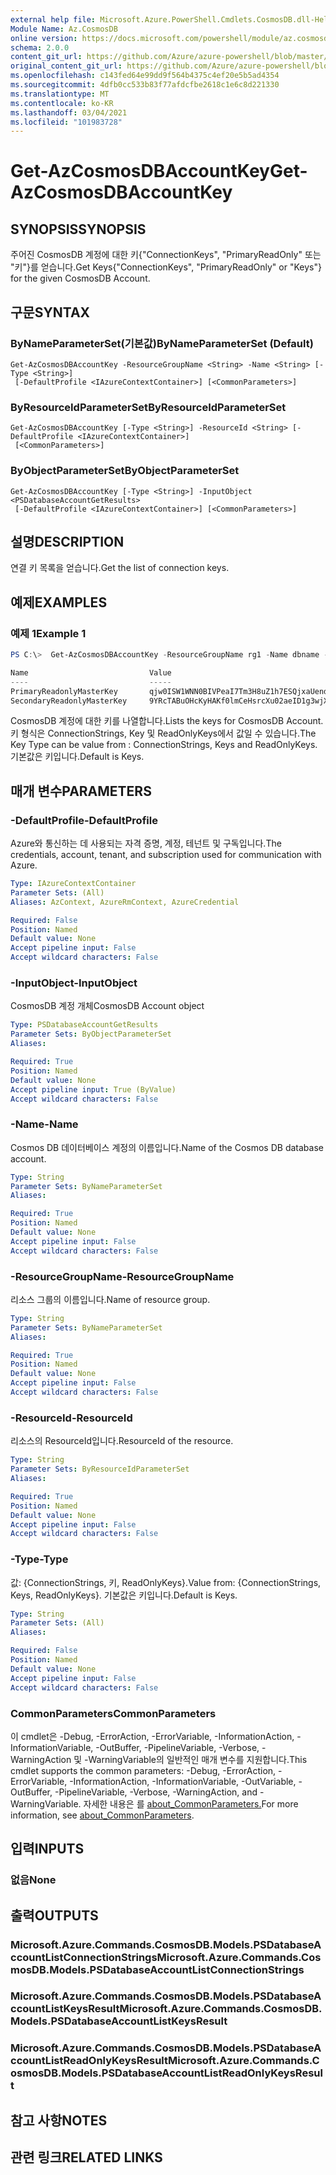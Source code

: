 ```yaml
---
external help file: Microsoft.Azure.PowerShell.Cmdlets.CosmosDB.dll-Help.xml
Module Name: Az.CosmosDB
online version: https://docs.microsoft.com/powershell/module/az.cosmosdb/get-azcosmosdbaccountkey
schema: 2.0.0
content_git_url: https://github.com/Azure/azure-powershell/blob/master/src/CosmosDB/CosmosDB/help/Get-AzCosmosDBAccountKey.md
original_content_git_url: https://github.com/Azure/azure-powershell/blob/master/src/CosmosDB/CosmosDB/help/Get-AzCosmosDBAccountKey.md
ms.openlocfilehash: c143fed64e99dd9f564b4375c4ef20e5b5ad4354
ms.sourcegitcommit: 4dfb0cc533b83f77afdcfbe2618c1e6c8d221330
ms.translationtype: MT
ms.contentlocale: ko-KR
ms.lasthandoff: 03/04/2021
ms.locfileid: "101983728"
---
```

# <span data-ttu-id="84a5b-101">Get-AzCosmosDBAccountKey</span><span class="sxs-lookup"><span data-stu-id="84a5b-101">Get-AzCosmosDBAccountKey</span></span>

## <span data-ttu-id="84a5b-102">SYNOPSIS</span><span class="sxs-lookup"><span data-stu-id="84a5b-102">SYNOPSIS</span></span>
<span data-ttu-id="84a5b-103">주어진 CosmosDB 계정에 대한 키{"ConnectionKeys", "PrimaryReadOnly" 또는 "키"}를 얻습니다.</span><span class="sxs-lookup"><span data-stu-id="84a5b-103">Get Keys{"ConnectionKeys", "PrimaryReadOnly" or "Keys"} for the given CosmosDB Account.</span></span> 

## <span data-ttu-id="84a5b-104">구문</span><span class="sxs-lookup"><span data-stu-id="84a5b-104">SYNTAX</span></span>

### <span data-ttu-id="84a5b-105">ByNameParameterSet(기본값)</span><span class="sxs-lookup"><span data-stu-id="84a5b-105">ByNameParameterSet (Default)</span></span>
```
Get-AzCosmosDBAccountKey -ResourceGroupName <String> -Name <String> [-Type <String>]
 [-DefaultProfile <IAzureContextContainer>] [<CommonParameters>]
```

### <span data-ttu-id="84a5b-106">ByResourceIdParameterSet</span><span class="sxs-lookup"><span data-stu-id="84a5b-106">ByResourceIdParameterSet</span></span>
```
Get-AzCosmosDBAccountKey [-Type <String>] -ResourceId <String> [-DefaultProfile <IAzureContextContainer>]
 [<CommonParameters>]
```

### <span data-ttu-id="84a5b-107">ByObjectParameterSet</span><span class="sxs-lookup"><span data-stu-id="84a5b-107">ByObjectParameterSet</span></span>
```
Get-AzCosmosDBAccountKey [-Type <String>] -InputObject <PSDatabaseAccountGetResults>
 [-DefaultProfile <IAzureContextContainer>] [<CommonParameters>]
```

## <span data-ttu-id="84a5b-108">설명</span><span class="sxs-lookup"><span data-stu-id="84a5b-108">DESCRIPTION</span></span>
<span data-ttu-id="84a5b-109">연결 키 목록을 얻습니다.</span><span class="sxs-lookup"><span data-stu-id="84a5b-109">Get the list of connection keys.</span></span>

## <span data-ttu-id="84a5b-110">예제</span><span class="sxs-lookup"><span data-stu-id="84a5b-110">EXAMPLES</span></span>

### <span data-ttu-id="84a5b-111">예제 1</span><span class="sxs-lookup"><span data-stu-id="84a5b-111">Example 1</span></span>
```powershell
PS C:\>  Get-AzCosmosDBAccountKey -ResourceGroupName rg1 -Name dbname -Type "ReadOnlyKeys"

Name                           Value
----                           -----
PrimaryReadonlyMasterKey       qjw0ISW1WNN0BIVPeaI7Tm3H8uZ1h7ESQjxaUendxHmIUNQowVvcL84fTqeXoC2HFgyu8Zo1mCFEcg0jZJHPjA==
SecondaryReadonlyMasterKey     9YRcTABuOHcKyHAKf0lmCeHsrcXu02aeID1g3wjXjlX8SU4s2WNlEB5htJoy3xqxNDqIyGfnq3dblLbrZDbesg==
```

<span data-ttu-id="84a5b-112">CosmosDB 계정에 대한 키를 나열합니다.</span><span class="sxs-lookup"><span data-stu-id="84a5b-112">Lists the keys for CosmosDB Account.</span></span> <span data-ttu-id="84a5b-113">키 형식은 ConnectionStrings, Key 및 ReadOnlyKeys에서 값일 수 있습니다.</span><span class="sxs-lookup"><span data-stu-id="84a5b-113">The Key Type can be value from : ConnectionStrings, Keys and ReadOnlyKeys.</span></span> <span data-ttu-id="84a5b-114">기본값은 키입니다.</span><span class="sxs-lookup"><span data-stu-id="84a5b-114">Default is Keys.</span></span>

## <span data-ttu-id="84a5b-115">매개 변수</span><span class="sxs-lookup"><span data-stu-id="84a5b-115">PARAMETERS</span></span>

### <span data-ttu-id="84a5b-116">-DefaultProfile</span><span class="sxs-lookup"><span data-stu-id="84a5b-116">-DefaultProfile</span></span>
<span data-ttu-id="84a5b-117">Azure와 통신하는 데 사용되는 자격 증명, 계정, 테넌트 및 구독입니다.</span><span class="sxs-lookup"><span data-stu-id="84a5b-117">The credentials, account, tenant, and subscription used for communication with Azure.</span></span>

```yaml
Type: IAzureContextContainer
Parameter Sets: (All)
Aliases: AzContext, AzureRmContext, AzureCredential

Required: False
Position: Named
Default value: None
Accept pipeline input: False
Accept wildcard characters: False
```

### <span data-ttu-id="84a5b-118">-InputObject</span><span class="sxs-lookup"><span data-stu-id="84a5b-118">-InputObject</span></span>
<span data-ttu-id="84a5b-119">CosmosDB 계정 개체</span><span class="sxs-lookup"><span data-stu-id="84a5b-119">CosmosDB Account object</span></span>

```yaml
Type: PSDatabaseAccountGetResults
Parameter Sets: ByObjectParameterSet
Aliases:

Required: True
Position: Named
Default value: None
Accept pipeline input: True (ByValue)
Accept wildcard characters: False
```

### <span data-ttu-id="84a5b-120">-Name</span><span class="sxs-lookup"><span data-stu-id="84a5b-120">-Name</span></span>
<span data-ttu-id="84a5b-121">Cosmos DB 데이터베이스 계정의 이름입니다.</span><span class="sxs-lookup"><span data-stu-id="84a5b-121">Name of the Cosmos DB database account.</span></span>

```yaml
Type: String
Parameter Sets: ByNameParameterSet
Aliases:

Required: True
Position: Named
Default value: None
Accept pipeline input: False
Accept wildcard characters: False
```

### <span data-ttu-id="84a5b-122">-ResourceGroupName</span><span class="sxs-lookup"><span data-stu-id="84a5b-122">-ResourceGroupName</span></span>
<span data-ttu-id="84a5b-123">리소스 그룹의 이름입니다.</span><span class="sxs-lookup"><span data-stu-id="84a5b-123">Name of resource group.</span></span>

```yaml
Type: String
Parameter Sets: ByNameParameterSet
Aliases:

Required: True
Position: Named
Default value: None
Accept pipeline input: False
Accept wildcard characters: False
```

### <span data-ttu-id="84a5b-124">-ResourceId</span><span class="sxs-lookup"><span data-stu-id="84a5b-124">-ResourceId</span></span>
<span data-ttu-id="84a5b-125">리소스의 ResourceId입니다.</span><span class="sxs-lookup"><span data-stu-id="84a5b-125">ResourceId of the resource.</span></span>

```yaml
Type: String
Parameter Sets: ByResourceIdParameterSet
Aliases:

Required: True
Position: Named
Default value: None
Accept pipeline input: False
Accept wildcard characters: False
```

### <span data-ttu-id="84a5b-126">-Type</span><span class="sxs-lookup"><span data-stu-id="84a5b-126">-Type</span></span>
<span data-ttu-id="84a5b-127">값: {ConnectionStrings, 키, ReadOnlyKeys}.</span><span class="sxs-lookup"><span data-stu-id="84a5b-127">Value from: {ConnectionStrings, Keys, ReadOnlyKeys}.</span></span>
<span data-ttu-id="84a5b-128">기본값은 키입니다.</span><span class="sxs-lookup"><span data-stu-id="84a5b-128">Default is Keys.</span></span>

```yaml
Type: String
Parameter Sets: (All)
Aliases:

Required: False
Position: Named
Default value: None
Accept pipeline input: False
Accept wildcard characters: False
```

### <span data-ttu-id="84a5b-129">CommonParameters</span><span class="sxs-lookup"><span data-stu-id="84a5b-129">CommonParameters</span></span>
<span data-ttu-id="84a5b-130">이 cmdlet은 -Debug, -ErrorAction, -ErrorVariable, -InformationAction, -InformationVariable, -OutBuffer, -PipelineVariable, -Verbose, -WarningAction 및 -WarningVariable의 일반적인 매개 변수를 지원합니다.</span><span class="sxs-lookup"><span data-stu-id="84a5b-130">This cmdlet supports the common parameters: -Debug, -ErrorAction, -ErrorVariable, -InformationAction, -InformationVariable, -OutVariable, -OutBuffer, -PipelineVariable, -Verbose, -WarningAction, and -WarningVariable.</span></span> <span data-ttu-id="84a5b-131">자세한 내용은 를 [about_CommonParameters.](http://go.microsoft.com/fwlink/?LinkID=113216)</span><span class="sxs-lookup"><span data-stu-id="84a5b-131">For more information, see [about_CommonParameters](http://go.microsoft.com/fwlink/?LinkID=113216).</span></span>

## <span data-ttu-id="84a5b-132">입력</span><span class="sxs-lookup"><span data-stu-id="84a5b-132">INPUTS</span></span>

### <span data-ttu-id="84a5b-133">없음</span><span class="sxs-lookup"><span data-stu-id="84a5b-133">None</span></span>

## <span data-ttu-id="84a5b-134">출력</span><span class="sxs-lookup"><span data-stu-id="84a5b-134">OUTPUTS</span></span>

### <span data-ttu-id="84a5b-135">Microsoft.Azure.Commands.CosmosDB.Models.PSDatabaseAccountListConnectionStrings</span><span class="sxs-lookup"><span data-stu-id="84a5b-135">Microsoft.Azure.Commands.CosmosDB.Models.PSDatabaseAccountListConnectionStrings</span></span>

### <span data-ttu-id="84a5b-136">Microsoft.Azure.Commands.CosmosDB.Models.PSDatabaseAccountListKeysResult</span><span class="sxs-lookup"><span data-stu-id="84a5b-136">Microsoft.Azure.Commands.CosmosDB.Models.PSDatabaseAccountListKeysResult</span></span>

### <span data-ttu-id="84a5b-137">Microsoft.Azure.Commands.CosmosDB.Models.PSDatabaseAccountListReadOnlyKeysResult</span><span class="sxs-lookup"><span data-stu-id="84a5b-137">Microsoft.Azure.Commands.CosmosDB.Models.PSDatabaseAccountListReadOnlyKeysResult</span></span>

## <span data-ttu-id="84a5b-138">참고 사항</span><span class="sxs-lookup"><span data-stu-id="84a5b-138">NOTES</span></span>

## <span data-ttu-id="84a5b-139">관련 링크</span><span class="sxs-lookup"><span data-stu-id="84a5b-139">RELATED LINKS</span></span>
